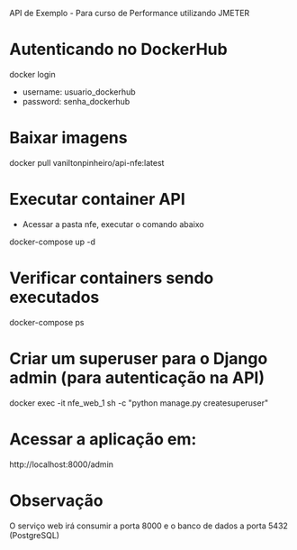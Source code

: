 API de Exemplo - Para curso de Performance utilizando JMETER

# Autenticando no DockerHub
docker login 
- username: usuario_dockerhub
- password: senha_dockerhub

# Baixar imagens
docker pull vaniltonpinheiro/api-nfe:latest

# Executar container API
- Acessar a pasta nfe, executar o comando abaixo

docker-compose up -d

# Verificar containers sendo executados

docker-compose ps

# Criar um superuser para o Django admin (para autenticação na API)

docker exec -it nfe_web_1 sh -c "python manage.py createsuperuser"

# Acessar a aplicação em:

http://localhost:8000/admin

# Observação

O serviço web irá consumir a porta 8000 e o banco de dados a porta 5432 (PostgreSQL) 